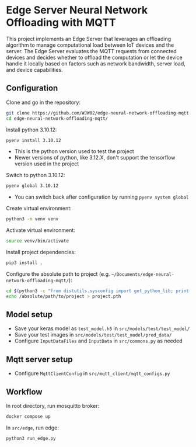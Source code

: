 # Edge Server Neural Network Offloading with MQTT
This project implements an Edge Server that leverages an offloading algorithm to manage computational load between IoT devices and the server. The Edge Server evaluates the MQTT requests from connected devices and decides whether to offload the computation or let the device handle it locally based on factors such as network bandwidth, server load, and device capabilities.
## Configuration
Clone and go in the repository:

```sh
git clone https://github.com/WJW02/edge-neural-network-offloading-mqtt.git
cd edge-neural-network-offloading-mqtt/
```


Install python 3.10.12:

```sh
pyenv install 3.10.12
```

- This is the python version used to test the project
- Newer versions of python, like 3.12.X, don't support the tensorflow version used in the project


Switch to python 3.10.12:

```sh
pyenv global 3.10.12
```

- You can switch back after configuration by running `pyenv system global`


Create virtual environment:

```sh
python3 -m venv venv
```


Activate virtual environment:

```sh
source venv/bin/activate
```


Install project dependencies:

```sh
pip3 install .
```


Configure the absolute path to project (e.g. `~/Documents/edge-neural-network-offloading-mqtt/`):

```sh
cd $(python3 -c "from distutils.sysconfig import get_python_lib; print(get_python_lib())")
echo /absolute/path/to/project > project.pth
```
## Model setup
- Save your keras model as `test_model.h5` in `src/models/test/test_model/`
- Save your test images in `src/models/test/test_model/pred_data/`
- Configure `InputDataFiles` and `InputData` in `src/commons.py` as needed
## Mqtt server setup
- Configure `MqttClientConfig` in  `src/mqtt_client/mqtt_configs.py`
## Workflow
In root directory, run mosquitto broker:

```sh
docker compose up
```


In `src/edge`, run edge:
```sh
python3 run_edge.py
```
